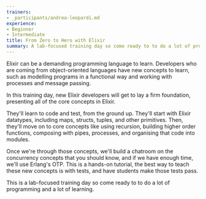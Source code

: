 ```yaml
---
trainers:
- _participants/andrea-leopardi.md
experience:
- Beginner
- Intermediate
title: From Zero to Hero with Elixir
summary: A lab-focused training day so come ready to to do a lot of programming and a lot of learning.
---
```

Elixir can be a demanding programming language to learn. Developers who are coming from object-oriented languages have new concepts to learn, such as modelling programs in a functional way and working with processes and message passing.

In this training day, new Elixir developers will get to lay a firm foundation, presenting all of the core concepts in Elixir.

They'll learn to code and test, from the ground up. They'll start with Elixir datatypes, including maps, structs, tuples, and other primitives. Then, they'll move on to core concepts like using recursion, building higher order functions, composing with pipes, processes, and organising that code into modules.

Once we're through those concepts, we'll build a chatroom on the concurrency concepts that you should know, and if we have enough time, we'll use Erlang's OTP. This is a hands-on tutorial, the best way to teach these new concepts is with tests, and have students make those tests pass.

This is a lab-focused training day so come ready to to do a lot of programming and a lot of learning.